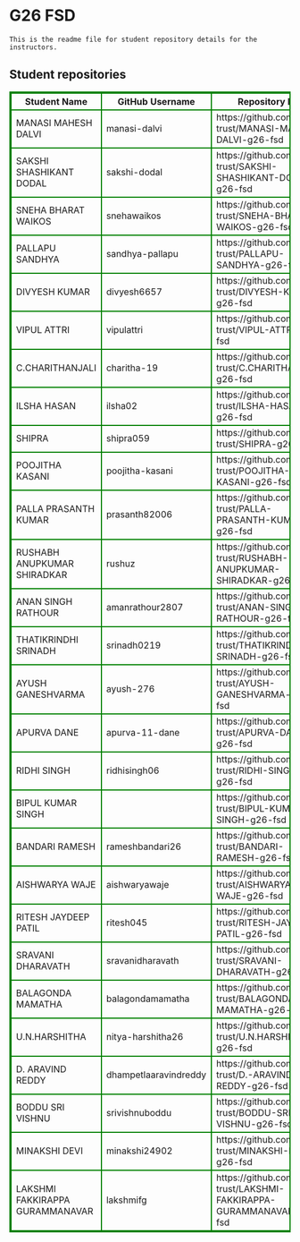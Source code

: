 # G26 FSD
    This is the readme file for student repository details for the instructors.
## Student repositories 
<table style="border : 2px solid green; width:100%;">
<tr >
<th style="border : 2px solid green;">Student Name</th>
<th style="border : 2px solid green;">GitHub Username</th>
<th style="border : 2px solid green;">Repository link</th>
</tr>
<tr style="border : 2px solid green;">
<td style="border : 2px solid green;">MANASI MAHESH DALVI</td> 

<td style="border : 2px solid green;">manasi-dalvi</td> 

<td style="border : 2px solid green;">https://github.com/sure-trust/MANASI-MAHESH-DALVI-g26-fsd</td> 
</tr>

<tr style="border : 2px solid green;">
<td style="border : 2px solid green;">SAKSHI SHASHIKANT DODAL</td> 

<td style="border : 2px solid green;">sakshi-dodal</td> 

<td style="border : 2px solid green;">https://github.com/sure-trust/SAKSHI-SHASHIKANT-DODAL-g26-fsd</td> 
</tr>

<tr style="border : 2px solid green;">
<td style="border : 2px solid green;">SNEHA BHARAT WAIKOS</td> 

<td style="border : 2px solid green;">snehawaikos</td> 

<td style="border : 2px solid green;">https://github.com/sure-trust/SNEHA-BHARAT-WAIKOS-g26-fsd</td> 
</tr>

<tr style="border : 2px solid green;">
<td style="border : 2px solid green;">PALLAPU SANDHYA</td> 

<td style="border : 2px solid green;">sandhya-pallapu</td> 

<td style="border : 2px solid green;">https://github.com/sure-trust/PALLAPU-SANDHYA-g26-fsd</td> 
</tr>

<tr style="border : 2px solid green;">
<td style="border : 2px solid green;">DIVYESH KUMAR</td> 

<td style="border : 2px solid green;">divyesh6657</td> 

<td style="border : 2px solid green;">https://github.com/sure-trust/DIVYESH-KUMAR-g26-fsd</td> 
</tr>

<tr style="border : 2px solid green;">
<td style="border : 2px solid green;">VIPUL ATTRI</td> 

<td style="border : 2px solid green;">vipulattri</td> 

<td style="border : 2px solid green;">https://github.com/sure-trust/VIPUL-ATTRI-g26-fsd</td> 
</tr>

<tr style="border : 2px solid green;">
<td style="border : 2px solid green;">C.CHARITHANJALI</td> 

<td style="border : 2px solid green;">charitha-19</td> 

<td style="border : 2px solid green;">https://github.com/sure-trust/C.CHARITHANJALI-g26-fsd</td> 
</tr>

<tr style="border : 2px solid green;">
<td style="border : 2px solid green;">ILSHA HASAN</td> 

<td style="border : 2px solid green;">ilsha02</td> 

<td style="border : 2px solid green;">https://github.com/sure-trust/ILSHA-HASAN-g26-fsd</td> 
</tr>

<tr style="border : 2px solid green;">
<td style="border : 2px solid green;">SHIPRA</td> 

<td style="border : 2px solid green;">shipra059</td> 

<td style="border : 2px solid green;">https://github.com/sure-trust/SHIPRA-g26-fsd</td> 
</tr>

<tr style="border : 2px solid green;">
<td style="border : 2px solid green;">POOJITHA KASANI</td> 

<td style="border : 2px solid green;">poojitha-kasani</td> 

<td style="border : 2px solid green;">https://github.com/sure-trust/POOJITHA-KASANI-g26-fsd</td> 
</tr>

<tr style="border : 2px solid green;">
<td style="border : 2px solid green;">PALLA PRASANTH KUMAR</td> 

<td style="border : 2px solid green;">prasanth82006</td> 

<td style="border : 2px solid green;">https://github.com/sure-trust/PALLA-PRASANTH-KUMAR-g26-fsd</td> 
</tr>

<tr style="border : 2px solid green;">
<td style="border : 2px solid green;">RUSHABH ANUPKUMAR SHIRADKAR</td> 

<td style="border : 2px solid green;">rushuz</td> 

<td style="border : 2px solid green;">https://github.com/sure-trust/RUSHABH-ANUPKUMAR-SHIRADKAR-g26-fsd</td> 
</tr>

<tr style="border : 2px solid green;">
<td style="border : 2px solid green;">ANAN SINGH RATHOUR</td> 

<td style="border : 2px solid green;">amanrathour2807</td> 

<td style="border : 2px solid green;">https://github.com/sure-trust/ANAN-SINGH-RATHOUR-g26-fsd</td> 
</tr>

<tr style="border : 2px solid green;">
<td style="border : 2px solid green;">THATIKRINDHI SRINADH</td> 

<td style="border : 2px solid green;">srinadh0219</td> 

<td style="border : 2px solid green;">https://github.com/sure-trust/THATIKRINDHI-SRINADH-g26-fsd</td> 
</tr>

<tr style="border : 2px solid green;">
<td style="border : 2px solid green;">AYUSH GANESHVARMA</td> 

<td style="border : 2px solid green;">ayush-276</td> 

<td style="border : 2px solid green;">https://github.com/sure-trust/AYUSH-GANESHVARMA-g26-fsd</td> 
</tr>

<tr style="border : 2px solid green;">
<td style="border : 2px solid green;">APURVA DANE</td> 

<td style="border : 2px solid green;">apurva-11-dane</td> 

<td style="border : 2px solid green;">https://github.com/sure-trust/APURVA-DANE-g26-fsd</td> 
</tr>

<tr style="border : 2px solid green;">
<td style="border : 2px solid green;">RIDHI SINGH</td> 

<td style="border : 2px solid green;">ridhisingh06</td> 

<td style="border : 2px solid green;">https://github.com/sure-trust/RIDHI-SINGH-g26-fsd</td> 
</tr>

<tr style="border : 2px solid green;">
<td style="border : 2px solid green;">BIPUL KUMAR SINGH</td> 

<td style="border : 2px solid green;"></td> 

<td style="border : 2px solid green;">https://github.com/sure-trust/BIPUL-KUMAR-SINGH-g26-fsd</td> 
</tr>

<tr style="border : 2px solid green;">
<td style="border : 2px solid green;">BANDARI RAMESH</td> 

<td style="border : 2px solid green;">rameshbandari26</td> 

<td style="border : 2px solid green;">https://github.com/sure-trust/BANDARI-RAMESH-g26-fsd</td> 
</tr>

<tr style="border : 2px solid green;">
<td style="border : 2px solid green;">AISHWARYA WAJE</td> 

<td style="border : 2px solid green;">aishwaryawaje</td> 

<td style="border : 2px solid green;">https://github.com/sure-trust/AISHWARYA-WAJE-g26-fsd</td> 
</tr>

<tr style="border : 2px solid green;">
<td style="border : 2px solid green;">RITESH JAYDEEP PATIL</td> 

<td style="border : 2px solid green;">ritesh045</td> 

<td style="border : 2px solid green;">https://github.com/sure-trust/RITESH-JAYDEEP-PATIL-g26-fsd</td> 
</tr>

<tr style="border : 2px solid green;">
<td style="border : 2px solid green;">SRAVANI DHARAVATH</td> 

<td style="border : 2px solid green;">sravanidharavath</td> 

<td style="border : 2px solid green;">https://github.com/sure-trust/SRAVANI-DHARAVATH-g26-fsd</td> 
</tr>

<tr style="border : 2px solid green;">
<td style="border : 2px solid green;">BALAGONDA MAMATHA</td> 

<td style="border : 2px solid green;">balagondamamatha</td> 

<td style="border : 2px solid green;">https://github.com/sure-trust/BALAGONDA-MAMATHA-g26-fsd</td> 
</tr>

<tr style="border : 2px solid green;">
<td style="border : 2px solid green;">U.N.HARSHITHA</td> 

<td style="border : 2px solid green;">nitya-harshitha26</td> 

<td style="border : 2px solid green;">https://github.com/sure-trust/U.N.HARSHITHA-g26-fsd</td> 
</tr>

<tr style="border : 2px solid green;">
<td style="border : 2px solid green;">D. ARAVIND REDDY</td> 

<td style="border : 2px solid green;">dhampetlaaravindreddy</td> 

<td style="border : 2px solid green;">https://github.com/sure-trust/D.-ARAVIND-REDDY-g26-fsd</td> 
</tr>

<tr style="border : 2px solid green;">
<td style="border : 2px solid green;">BODDU SRI VISHNU</td> 

<td style="border : 2px solid green;">srivishnuboddu</td> 

<td style="border : 2px solid green;">https://github.com/sure-trust/BODDU-SRI-VISHNU-g26-fsd</td> 
</tr>

<tr style="border : 2px solid green;">
<td style="border : 2px solid green;">MINAKSHI DEVI</td> 

<td style="border : 2px solid green;">minakshi24902</td> 

<td style="border : 2px solid green;">https://github.com/sure-trust/MINAKSHI-DEVI-g26-fsd</td> 
</tr>

<tr style="border : 2px solid green;">
<td style="border : 2px solid green;">LAKSHMI FAKKIRAPPA GURAMMANAVAR</td> 

<td style="border : 2px solid green;">lakshmifg</td> 

<td style="border : 2px solid green;">https://github.com/sure-trust/LAKSHMI-FAKKIRAPPA-GURAMMANAVAR-g26-fsd</td> 
</tr>
